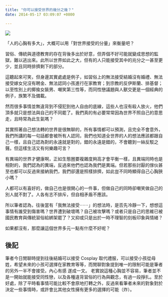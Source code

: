 ```yaml
---
title: "你可以接受世界的幾分之幾？"
date: 2014-05-17 03:09:07 +0800

---
```


![](/images/world.jpg)

「人的心胸有多大」，大概可以用「對世界接受的分量」來衡量吧？

習俗、傳統與道德教育的存在背後多出於好意，但弄個不好可能就變成思想的監獄，難以逃出來。此所以世界如此之大，但有的人只能接受其中的兆分之一甚至更少，並且同時排擠剩下的部分。

這聽起來可笑，但身邊其實處處是例子，如習俗上的無法接受結婚沒有婚禮、無法接受嫁女兒沒有聘金、無法認同小孩進行在家教育；到宗教的反伊斯蘭、排基督；以至性別上的揶揄女裝男、嘲笑第三性等，而同性戀議題與人獸交更是一個經典的例子，族繁不及備載。

然而很多事情並無違背到不侵犯到他人自由的底線，這些人也沒有殺人放火，他們頂多就只是想法與自己的不同罷了。我們真的有必要常常因為世界不照自己的意思走，且時常為此生氣嗎？

其實照著自己想法轉的世界是很無聊的，所有事情都可以預測，且完全不會意外，我們所講的每一句話都會被所有人認同，我們也知道全世界的人的想法應該都跟自己一樣，且自己認為對的永遠就是對的，錯的永遠是錯的，不會聽到一絲反駁之聲。但這樣生活又有何樂趣可言？

有異端的世界才健康啊，正如生態圈要複雜度夠高才會平衡一樣，且異端同時也是相對的，我們認為的異端，反過來他們也認為我們是異端。但若那些討厭的傢伙甚至也都可以反過來接納我們，我們卻還是照樣排擠，如此豈不同時顯得自己心胸狹小嗎？

人都可以有喜好的，做自己也是很開心的一件事，但做自己的同時卻嘲笑做自己的別人就不對了。人各有志不排斥，但自相矛盾不應該。

所以筆者認為，往後當有「我無法接受⋯⋯」的想法時，是否先冷靜一下，想想這事情有誰受到傷害嗎？世界遭到破壞嗎？自己被攻擊嗎？或者只是自己的思維已被國民教育與傳統習俗給綁架罷了？又抑或只是出於一時不理智的刻板印象與情緒？

如果都沒有，那麼讓這個世界多元一點有什麼不好呢？

## 後記

筆者今日閒聊時提到往後結婚可以接受 Cosplay 取代禮服，可以接受小孩從母姓，希望未來的小孩可選擇在家教育等等，而閒聊對象提到唯一的限制可能是筆者的另外一半不會接受。內心有感
遂成一文。
老實說這種心胸並不容易，筆者並不是一開始就能接受同性戀，以及各種違背習俗的行為與觀念，有過一段掙扎。至於好處，除了平時看事情可能比較不會原地打轉之外，反過來看筆者未來的對象對於決定一些事情時，或許會比其他女性擁有更多的選擇的可能（炸）。